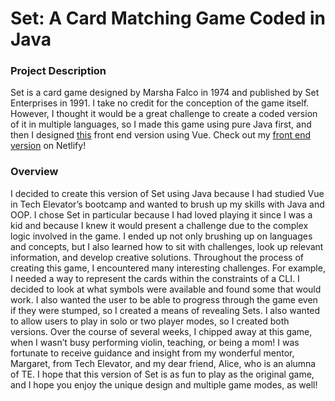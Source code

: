 # Set: A Card Matching Game Coded in Java

### Project Description

Set is a card game designed by Marsha Falco in 1974 and published by Set Enterprises in 1991. I take no credit for the conception of the game itself. However, I thought it would be a great challenge to create a coded version of it in multiple languages, so I made this game using pure Java first, and then I designed [this](https://github.com/Anna-Okada/vue-set-game) front end version using Vue. Check out my [front end version](https://jocular-praline-bd2d89.netlify.app) on Netlify!

### Overview

I decided to create this version of Set using Java because I had studied Vue in Tech Elevator’s bootcamp and wanted to brush up my skills with Java and OOP. I chose Set in particular because I had loved playing it since I was a kid and because I knew it would present a challenge due to the complex logic involved in the game. I ended up not only brushing up on languages and concepts, but I also learned how to sit with challenges, look up relevant information, and develop creative solutions.
Throughout the process of creating this game, I encountered many interesting challenges. For example, I needed a way to represent the cards within the constraints of a CLI. I decided to look at what symbols were available and found some that would work. I also wanted the user to be able to progress through the game even if they were stumped, so I created a means of revealing Sets. I also wanted to allow users to play in solo or two player modes, so I created both versions.
Over the course of several weeks, I chipped away at this game, when I wasn’t busy performing violin, teaching, or being a mom! I was fortunate to receive guidance and insight from my wonderful mentor, Margaret, from Tech Elevator, and my dear friend, Alice, who is an alumna of TE.
I hope that this version of Set is as fun to play as the original game, and I hope you enjoy the unique design and multiple game modes, as well!